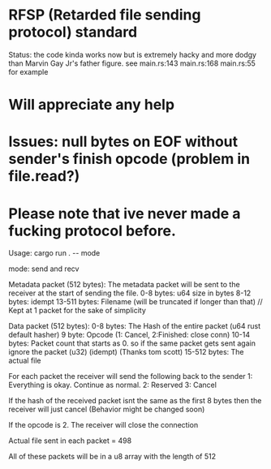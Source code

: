 # RFSP (Retarded file sending protocol) standard

Status: the code kinda works now but is extremely hacky and more dodgy than Marvin Gay Jr's father figure. see 
main.rs:143 
main.rs:168
main.rs:55
for example

# Will appreciate any help

# Issues: null bytes on EOF without sender's finish opcode (problem in file.read?)

# Please note that ive never made a fucking protocol before.

Usage: cargo run . -- mode

mode: send and recv

Metadata packet (512 bytes):
The metadata packet will be sent to the receiver at the start of sending the file.
0-8 bytes: u64 size in bytes
8-12 bytes: idempt
13-511 bytes: Filename (will be truncated if longer than that) // Kept at 1 packet for the sake of simplicity


Data packet (512 bytes):
0-8 bytes: The Hash of the entire packet (u64 rust default hasher) 
9 byte: Opcode (1: Cancel, 2:Finished: close conn)
10-14 bytes: Packet count that starts as 0. so if the same packet gets sent again ignore the packet (u32) (idempt) (Thanks tom scott)
15-512 bytes: The actual file

For each packet the receiver will send the following back to the sender
1: Everything is okay. Continue as normal. 2: Reserved 3: Cancel

If the hash of the received packet isnt the same as the first 8 bytes then the receiver will just cancel (Behavior might be changed soon)

If the opcode is 2. The receiver will close the connection


Actual file sent in each packet = 498

All of these packets will be in a u8 array with the length of 512
